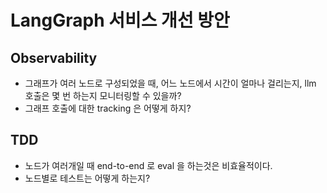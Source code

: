 # LangGraph 서비스 개선 방안

## Observability
- 그래프가 여러 노드로 구성되었을 때, 어느 노드에서 시간이 얼마나 걸리는지, llm 호출은 몇 번 하는지 모니터링할 수 있을까?
- 그래프 호출에 대한 tracking 은 어떻게 하지?

## TDD
- 노드가 여러개일 때 end-to-end 로 eval 을 하는것은 비효율적이다.
- 노드별로 테스트는 어떻게 하는지?